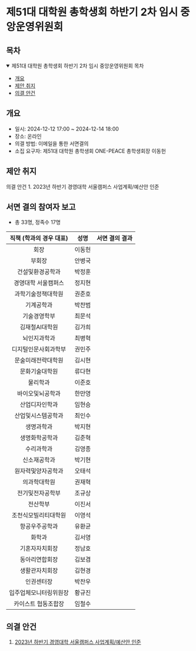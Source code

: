 제51대 대학원 총학생회 하반기 2차 임시 중앙운영위원회 
===

## 목차

<details open>
<summary>제51대 대학원 총학생회 하반기 2차 임시 중앙운영위원회 목차</summary>
  
- [개요](#개요) 
- [제안 취지](#제안-취지)
- [의결 안건](#의결-안건)
</details>

## 개요

- 일시: 2024-12-12 17:00 ~ 2024-12-14 18:00
- 장소: 온라인
- 의결 방법: 이메일을 통한 서면결의
- 소집 요구자: 제51대 대학원 총학생회 ONE-PEACE 총학생회장 이동헌

## 제안 취지
의결 안건 1. 2023년 하반기 경영대학 서울캠퍼스 사업계획/예산안 인준

## 서면 결의 참여자 보고
- 총 33명, 정족수 17명
  
| 직책 (학과의 경우 대표) | 성명 | 서면 결의 결과 | 
|:---:|:---:|:---:|
| 회장 | 이동헌 |  | 
| 부회장 | 안병국 |  | 
| 건설및환경공학과 | 박정훈 |  | 
| 경영대학 서울캠퍼스 | 정지현 |  | 
| 과학기술정책대학원 | 권준호 |  | 
| 기계공학과 | 박찬범 |  | 
| 기술경영학부 | 최문석 |  | 
| 김재철AI대학원 | 김가희 |  | 
| 뇌인지과학과 | 최병혁 |  | 
| 디지털인문사회과학부 | 권민주 |  | 
| 문술미래전략대학원 | 김시현 |  | 
| 문화기술대학원 | 류다현 |  | 
| 물리학과 | 이준호 |  | 
| 바이오및뇌공학과 | 한만영 |  | 
| 산업디자인학과 | 임현승 |  | 
| 산업및시스템공학과 | 최인수 |  | 
| 생명과학과 | 박지현 |  | 
| 생명화학공학과 | 김준혁 |  | 
| 수리과학과 | 김영종 |  | 
| 신소재공학과 | 박기현 |  | 
| 원자력및양자공학과 | 오태석 |  | 
| 의과학대학원 | 권재혁 |  |  
| 전기및전자공학부 | 조규상 |  |  
| 전산학부 | 이진서 |  | 
| 조천식모빌리티대학원 | 이영석 |  |  
| 항공우주공학과 | 유환균 |  |  
| 화학과 | 김서영 |  |  
| 기혼자자치회장 | 정남호 |  |  
| 동아리연합회장 | 김보겸 |  | 
| 생활관자치회장 | 김현경 |  | 
| 인권센터장 | 박찬우 |  |  
| 입주업체모니터링위원장 | 황규진 |  | 
| 카이스트 협동조합장 | 임철수 |  | 

## 의결 안건

1. [2023년 하반기 경영대학 서울캠퍼스 사업계획/예산안 인준](의결안건/경영대학.md) 
